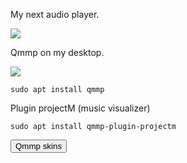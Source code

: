 My next audio player.

<img src="https://skandyns.github.io/img/qmmp.png"/>

Qmmp on my desktop.

<img src="https://skandyns.github.io/img/qmmp2.png"/>

```
sudo apt install qmmp
```
Plugin projectM (music visualizer)
```
sudo apt install qmmp-plugin-projectm
```
<a href="http://qmmp.ylsoftware.com/files/skins/qmmp-skins/" target="_blank"><button class="button-download button-small pure-button">Qmmp skins</button></a>
